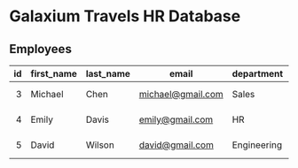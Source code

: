# Galaxium Travels HR Database

## Employees

|  id | first_name | last_name | email             | department  | position             | hire_date  | salary |
| --: | :--------- | :-------- | ----------------- | :---------- | :------------------- | :--------- | -----: |
|   3 | Michael    | Chen      | michael@gmail.com | Sales       | Sales Representative | 2023-03-10 |  65000 |
|   4 | Emily      | Davis     | emily@gmail.com   | HR          | HR Specialist        | 2023-04-05 |  72000 |
|   5 | David      | Wilson    | david@gmail.com   | Engineering | DevOps Engineer      | 2023-05-12 |  90000 |
